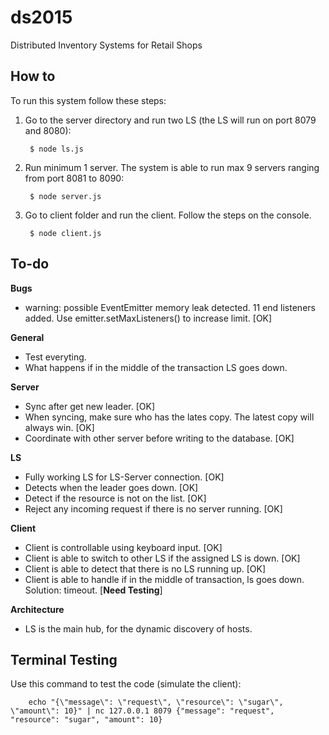 # ds2015
Distributed Inventory Systems for Retail Shops

## How to
To run this system follow these steps:

1. Go to the server directory and run two LS (the LS will run on port 8079 and 8080):
		
		$ node ls.js

2. Run minimum 1 server. The system is able to run max 9 servers ranging from port 8081 to 8090:

		$ node server.js

3. Go to client folder and run the client. Follow the steps on the console.

		$ node client.js

## To-do
**Bugs**
- warning: possible EventEmitter memory leak detected. 11 end listeners added. Use emitter.setMaxListeners() to increase limit. [OK]

**General**
- Test everyting.
- What happens if in the middle of the transaction LS goes down.

**Server**
- Sync after get new leader. [OK]
- When syncing, make sure who has the lates copy. The latest copy will always win. [OK]
- Coordinate with other server before writing to the database. [OK]

**LS**
- Fully working LS for LS-Server connection. [OK]
- Detects when the leader goes down. [OK]
- Detect if the resource is not on the list. [OK]
- Reject any incoming request if there is no server running. [OK]

**Client**
- Client is controllable using keyboard input. [OK]
- Client is able to switch to other LS if the assigned LS is down. [OK]
- Client is able to detect that there is no LS running up. [OK]
- Client is able to handle if in the middle of transaction, ls goes down. Solution: timeout. [**Need Testing**]

**Architecture**
- LS is the main hub, for the dynamic discovery of hosts.

## Terminal Testing
Use this command to test the code (simulate the client):

		echo "{\"message\": \"request\", \"resource\": \"sugar\", \"amount\": 10}" | nc 127.0.0.1 8079 {"message": "request", "resource": "sugar", "amount": 10}